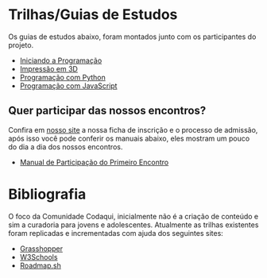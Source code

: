 # Trilhas/Guias de Estudos

Os guias de estudos abaixo, foram montados junto com os participantes do projeto.

- [Iniciando a Programação](guias/programador-iniciante.md)
- [Impressão em 3D](guias/impressao-3d.md)
- [Programação com Python](guias/programador-python.md)
- [Programação com JavaScript](guias/programador-js.md)

## Quer participar das nossos encontros?

Confira em [nosso site](https://codaqui.dev) a nossa ficha de inscrição e o processo de admissão, após isso você pode conferir os manuais abaixo, eles mostram um pouco do dia a dia dos nossos encontros.

- [Manual de Participação do Primeiro Encontro](guias/primeiro-encontro.md)

# Bibliografia

O foco da Comunidade Codaqui, inicialmente não é a criação de conteúdo e sim a curadoria para jovens e adolescentes. Atualmente as trilhas existentes foram replicadas e incrementadas com ajuda dos seguintes sites:

- [Grasshopper](https://grasshopper.app/)
- [W3Schools](https://w3schools.com/)
- [Roadmap.sh](https://roadmap.sh/)
